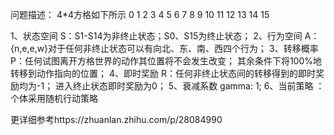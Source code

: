 问题描述：
4*4方格如下所示
0     1     2     3
4     5     6     7
8     9     10    11
12    13    14    15

1、状态空间 S：S1-S14为非终止状态；S0、S15为终止状态；
2、行为空间 A：{n,e,e,w}对于任何非终止状态可以有向北、东、南、西四个行为；
3、转移概率 P：任何试图离开方格世界的动作其位置将不会发生改变；
             其余条件下将100%地转移到动作指向的位置；
4、即时奖励 R：任何非终止状态间的转移得到的即时奖励均为-1；
             进入终止状态即时奖励为0；
5、衰减系数 gamma: 1;
6、当前策略 ：个体采用随机行动策略

更详细参考https://zhuanlan.zhihu.com/p/28084990